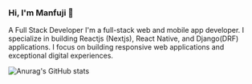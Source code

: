 ### Hi, I'm Manfuji 👋
A Full Stack Developer
I'm a full-stack web and mobile app developer. I specialize in building Reactjs (Nextjs), React Native, and Django(DRF) applications. I focus on building responsive web applications and exceptional digital experiences.

![Anurag's GitHub stats](https://github-readme-stats.vercel.app/api?username=manfuji&show_icons=true&theme=radical)
